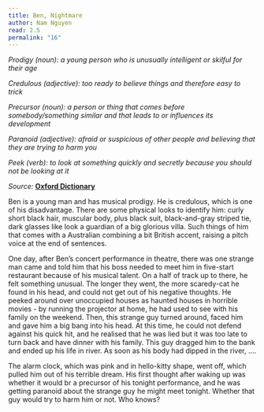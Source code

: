```yaml
---
title: Ben, Nightmare
author: Nam Nguyen
read: 2.5
permalink: "16"
---
```


*Prodigy (noun): a young person who is unusually intelligent or skilful for their age*

*Credulous (adjective): too ready to believe things and therefore easy to trick*

*Precursor (noun): a person or thing that comes before somebody/something similar and that leads to or influences its development*

*Paranoid (adjective): afraid or suspicious of other people and believing that they are trying to harm you*

*Peek (verb): to look at something quickly and secretly because you should not be looking at it*


_Source:_ [**Oxford Dictionary**](https://www.oxfordlearnersdictionaries.com/)


Ben is a young man and has musical prodigy. He is credulous, which is one of his disadvantage. There are some physical looks to identify him: curly short black hair, muscular body, plus black suit, black-and-gray striped tie, dark glasses like look a guardian of a big glorious villa. Such things of him that comes with a Australian combining a bit British accent, raising a pitch voice at the end of sentences. 
  
One day, after Ben’s concert performance in theatre, there was one strange man came and told him that his boss needed to meet him in five-start restaurant because of his musical talent. On a half of track up to there, he felt something unusual. The longer they went, the more scaredy-cat he found in his head, and could not get out of his negative thoughts. He peeked around over unoccupied houses as haunted houses in horrible movies -  by running the projector at home, he had used to see with his family on the weekend. Then, this strange guy turned around, faced him and gave him a big bang into his head. At this time, he could not defend against his quick hit, and he realised that he was lied but it was too late to turn back and have dinner with his family.  This guy dragged him to the bank and ended up his life in river. As soon as his body had dipped in the river, ....

The alarm clock, which was pink and in hello-kitty shape, went off, which pulled him out of his terrible dream. His first thought after waking up was whether it would br a precursor of his tonight performance, and he was getting paranoid about the strange guy he might meet tonight. Whether that guy would try to harm him or not. Who knows?